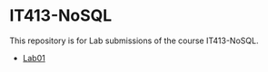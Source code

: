 # IT413-NoSQL
This repository is for Lab submissions of the course IT413-NoSQL.
- [Lab01](./Lab01/lab-1.md)
